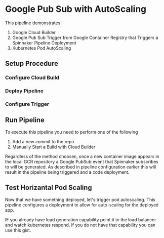 # Google Pub Sub with AutoScaling

This pipeline demonstrates

1. Google Cloud Builder
1. Google Pub Sub Trigger from Google Container Registry that Triggers a Spinnaker Pipeline Deployment
1. Kubernetes Pod AutoScaling 

## Setup Procedure

### Configure Cloud Build

### Deploy Pipeline

### Configure Trigger


## Run Pipeline

To execute this pipeline you need to perform one of the following
1. Add a new commit to the repo
1. Manually Start a Build with Cloud Builder

Regardless of the method choosen, once a new container image appears in the local GCR repository a Google PubSub event that Spinnaker subscribes to will be generated. As described in pipeline configuration earlier this will result in the pipeline being triggered and a code deployment.


## Test Horizantal Pod Scaling

Now that we have something deployed, let's trigger pod autoscaling. This pipeline configures a deployment to allow for auto-scaling for the deployed app. 

IF you already have load generation capability point it to the load balancer and watch kubernetes respond. If you do not have that capability you can use this gist.


